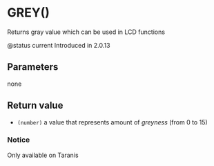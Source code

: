 # GREY\(\)

Returns gray value which can be used in LCD functions

@status current Introduced in 2.0.13

## Parameters

none

## Return value

* `(number)` a value that represents amount of _greyness_ \(from 0 to 15\)

### Notice

Only available on Taranis

